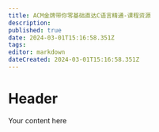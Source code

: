 ```yaml
---
title: ACM金牌带你零基础直达C语言精通-课程资源
description: 
published: true
date: 2024-03-01T15:16:58.351Z
tags: 
editor: markdown
dateCreated: 2024-03-01T15:16:58.351Z
---
```


# Header
Your content here